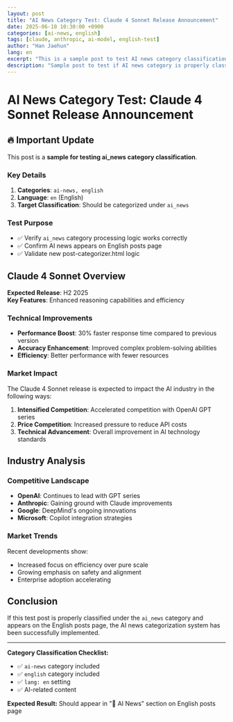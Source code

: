 ```yaml
---
layout: post
title: "AI News Category Test: Claude 4 Sonnet Release Announcement"
date: 2025-06-10 10:30:00 +0900
categories: [ai-news, english]
tags: [claude, anthropic, ai-model, english-test]
author: "Han Jaehun"
lang: en
excerpt: "This is a sample post to test AI news category classification. Brief content about Claude 4 Sonnet model release."
description: "Sample post to test if AI news category is properly classified and displayed."
---
```


# AI News Category Test: Claude 4 Sonnet Release Announcement

## 🔥 Important Update

This post is a **sample for testing ai_news category classification**.

### Key Details

1. **Categories**: `ai-news, english`
2. **Language**: `en` (English)
3. **Target Classification**: Should be categorized under `ai_news`

### Test Purpose

- ✅ Verify `ai_news` category processing logic works correctly
- ✅ Confirm AI news appears on English posts page
- ✅ Validate new post-categorizer.html logic

## Claude 4 Sonnet Overview

**Expected Release**: H2 2025  
**Key Features**: Enhanced reasoning capabilities and efficiency  

### Technical Improvements

- **Performance Boost**: 30% faster response time compared to previous version
- **Accuracy Enhancement**: Improved complex problem-solving abilities
- **Efficiency**: Better performance with fewer resources

### Market Impact

The Claude 4 Sonnet release is expected to impact the AI industry in the following ways:

1. **Intensified Competition**: Accelerated competition with OpenAI GPT series
2. **Price Competition**: Increased pressure to reduce API costs
3. **Technical Advancement**: Overall improvement in AI technology standards

## Industry Analysis

### Competitive Landscape

- **OpenAI**: Continues to lead with GPT series
- **Anthropic**: Gaining ground with Claude improvements
- **Google**: DeepMind's ongoing innovations
- **Microsoft**: Copilot integration strategies

### Market Trends

Recent developments show:
- Increased focus on efficiency over pure scale
- Growing emphasis on safety and alignment
- Enterprise adoption accelerating

## Conclusion

If this test post is properly classified under the `ai_news` category and appears on the English posts page, the AI news categorization system has been successfully implemented.

---

**Category Classification Checklist:**
- ✅ `ai-news` category included
- ✅ `english` category included  
- ✅ `lang: en` setting
- ✅ AI-related content

**Expected Result:** Should appear in "📰 AI News" section on English posts page
